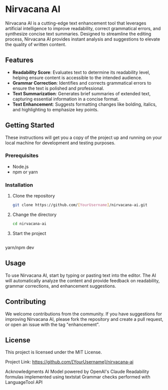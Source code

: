 # Nirvacana AI

Nirvacana AI is a cutting-edge text enhancement tool that leverages artificial intelligence to improve readability, correct grammatical errors, and synthesize concise text summaries. Designed to streamline the editing process, Nirvacana AI provides instant analysis and suggestions to elevate the quality of written content.

## Features

- **Readability Score**: Evaluates text to determine its readability level, helping ensure content is accessible to the intended audience.
- **Grammar Correction**: Identifies and corrects grammatical errors to ensure the text is polished and professional.
- **Text Summarization**: Generates brief summaries of extended text, capturing essential information in a concise format.
- **Text Enhancement**: Suggests formatting changes like bolding, italics, and highlighting to emphasize key points.

## Getting Started

These instructions will get you a copy of the project up and running on your local machine for development and testing purposes.

### Prerequisites

- Node.js
- npm or yarn

### Installation

1. Clone the repository
   ```sh
   git clone https://github.com/[YourUsername]/nirvacana-ai.git
2. Change the directory
      ```sh
   cd nirvacana-ai
4. Start the project
      ```sh
  yarn/npm dev
## Usage
To use Nirvacana AI, start by typing or pasting text into the editor. The AI will automatically analyze the content and provide feedback on readability, grammar corrections, and enhancement suggestions.

## Contributing
We welcome contributions from the community. If you have suggestions for improving Nirvacana AI, please fork the repository and create a pull request, or open an issue with the tag "enhancement".

## License
This project is licensed under the MIT License.

Project Link: https://github.com/[YourUsername]/nirvacana-ai

Acknowledgments
AI Model powered by OpenAI's Claude
Readability formulas implemented using textstat
Grammar checks performed with LanguageTool API
   
